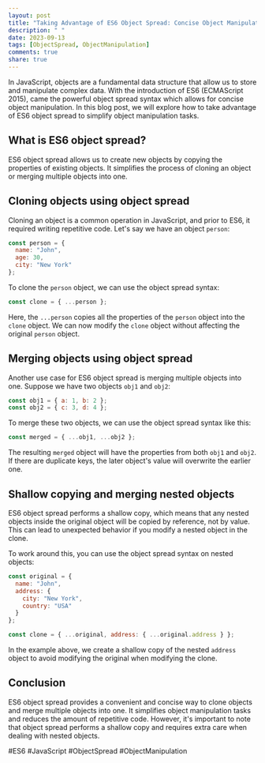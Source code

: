 ```yaml
---
layout: post
title: "Taking Advantage of ES6 Object Spread: Concise Object Manipulation"
description: " "
date: 2023-09-13
tags: [ObjectSpread, ObjectManipulation]
comments: true
share: true
---
```


In JavaScript, objects are a fundamental data structure that allow us to store and manipulate complex data. With the introduction of ES6 (ECMAScript 2015), came the powerful object spread syntax which allows for concise object manipulation. In this blog post, we will explore how to take advantage of ES6 object spread to simplify object manipulation tasks.

## What is ES6 object spread?

ES6 object spread allows us to create new objects by copying the properties of existing objects. It simplifies the process of cloning an object or merging multiple objects into one.

## Cloning objects using object spread

Cloning an object is a common operation in JavaScript, and prior to ES6, it required writing repetitive code. Let's say we have an object `person`:

```javascript
const person = {
  name: "John",
  age: 30,
  city: "New York"
};
```

To clone the `person` object, we can use the object spread syntax:

```javascript
const clone = { ...person };
```

Here, the `...person` copies all the properties of the `person` object into the `clone` object. We can now modify the `clone` object without affecting the original `person` object.

## Merging objects using object spread

Another use case for ES6 object spread is merging multiple objects into one. Suppose we have two objects `obj1` and `obj2`:

```javascript
const obj1 = { a: 1, b: 2 };
const obj2 = { c: 3, d: 4 };
```

To merge these two objects, we can use the object spread syntax like this:

```javascript
const merged = { ...obj1, ...obj2 };
```

The resulting `merged` object will have the properties from both `obj1` and `obj2`. If there are duplicate keys, the later object's value will overwrite the earlier one.

## Shallow copying and merging nested objects

ES6 object spread performs a shallow copy, which means that any nested objects inside the original object will be copied by reference, not by value. This can lead to unexpected behavior if you modify a nested object in the clone.

To work around this, you can use the object spread syntax on nested objects:

```javascript
const original = {
  name: "John",
  address: {
    city: "New York",
    country: "USA"
  }
};

const clone = { ...original, address: { ...original.address } };
```

In the example above, we create a shallow copy of the nested `address` object to avoid modifying the original when modifying the clone.

## Conclusion

ES6 object spread provides a convenient and concise way to clone objects and merge multiple objects into one. It simplifies object manipulation tasks and reduces the amount of repetitive code. However, it's important to note that object spread performs a shallow copy and requires extra care when dealing with nested objects.

#ES6 #JavaScript #ObjectSpread #ObjectManipulation